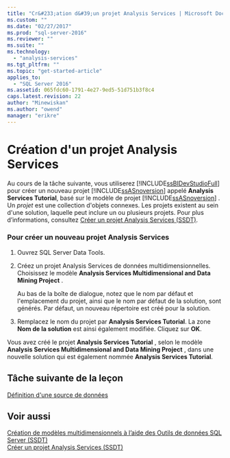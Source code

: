 ```yaml
---
title: "Cr&#233;ation d&#39;un projet Analysis Services | Microsoft Docs"
ms.custom: ""
ms.date: "02/27/2017"
ms.prod: "sql-server-2016"
ms.reviewer: ""
ms.suite: ""
ms.technology: 
  - "analysis-services"
ms.tgt_pltfrm: ""
ms.topic: "get-started-article"
applies_to: 
  - "SQL Server 2016"
ms.assetid: 065fdc60-1791-4e27-9ed5-51d751b3f8c4
caps.latest.revision: 22
author: "Minewiskan"
ms.author: "owend"
manager: "erikre"
---
```

# Cr&#233;ation d&#39;un projet Analysis Services
Au cours de la tâche suivante, vous utiliserez [!INCLUDE[ssBIDevStudioFull](../includes/ssbidevstudiofull-md.md)] pour créer un nouveau projet [!INCLUDE[ssASnoversion](../includes/ssasnoversion-md.md)] appelé **Analysis Services Tutorial**, basé sur le modèle de projet [!INCLUDE[ssASnoversion](../includes/ssasnoversion-md.md)] . Un *projet* est une collection d'objets connexes. Les projets existent au sein d'une solution, laquelle peut inclure un ou plusieurs projets. Pour plus d’informations, consultez [Créer un projet Analysis Services &#40;SSDT&#41;](../analysis-services/multidimensional-models/create-an-analysis-services-project-ssdt.md).  
  
### Pour créer un nouveau projet Analysis Services  
  
1.  Ouvrez SQL Server Data Tools.  
  
  
2.  Créez un projet Analysis Services de données multidimensionnelles. Choisissez le modèle **Analysis Services Multidimensional and Data Mining Project** .  
  
    Au bas de la boîte de dialogue, notez que le nom par défaut et l'emplacement du projet, ainsi que le nom par défaut de la solution, sont générés. Par défaut, un nouveau répertoire est créé pour la solution.  
  
3.  Remplacez le nom du projet par **Analysis Services Tutorial**. La zone **Nom de la solution** est ainsi également modifiée. Cliquez sur **OK**.  
  
Vous avez créé le projet **Analysis Services Tutorial** , selon le modèle **Analysis Services Multidimensional and Data Mining Project** , dans une nouvelle solution qui est également nommée **Analysis Services Tutorial**.  
  
## Tâche suivante de la leçon  
[Définition d'une source de données](../analysis-services/defining-a-data-source.md)  
  
## Voir aussi  
[Création de modèles multidimensionnels à l’aide des Outils de données SQL Server &#40;SSDT&#41;](../analysis-services/multidimensional-models/creating-multidimensional-models-using-sql-server-data-tools-ssdt.md)  
[Créer un projet Analysis Services &#40;SSDT&#41;](../analysis-services/multidimensional-models/create-an-analysis-services-project-ssdt.md)  
  
  
  
